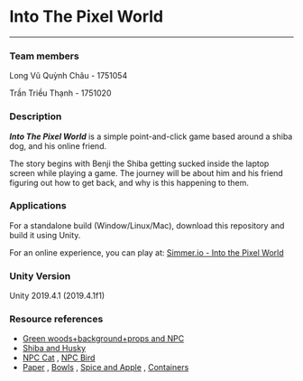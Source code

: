 # Into The Pixel World
---
### Team members
Long Vũ Quỳnh Châu - 1751054

Trần Triều Thạnh - 1751020

### Description
***Into The Pixel World*** is a simple point-and-click game based around a shiba dog, and his online friend. 

The story begins with Benji the Shiba getting sucked inside the laptop screen while playing a game. The journey will be about him and his friend figuring out how to get back, and why is this happening to them.

### Applications
For a standalone build (Window/Linux/Mac), download this repository and build it using Unity.

For an online experience, you can play at: [Simmer.io - Into the Pixel World](https://simmer.io/@lvqchau/into-the-pixel-world)

### Unity Version
Unity 2019.4.1 (2019.4.1f1)

### Resource references
- [Green woods+background+props and NPC](https://hello-tazzina.itch.io/green-woods)
- [Shiba and Husky](https://www.pngfind.com/mpng/obJmhw_stardew-valley-shiba-inu-shepherd-mix-husky-pets/)
- [NPC Cat](https://www.pinterest.it/pin/733312751800383255/?nic_v2=1a3Nh9LgL) , [NPC Bird](https://www.dlf.pt/ddetail/imbiibJ_minecraft-experience-orb-png-transparent-png/)
- [Paper](http://pixelartmaker.com/art/c7e6eab77f05ac9) , [Bowls](https://www.deviantart.com/tacticalsmurf/art/Salad-Bowl-Pixel-Art-303158900) , [Spice and Apple](https://www.dlf.pt/ddetail/ibihTox_transparent-16-x-16-png-pixel-art-rpg/) , [Containers](https://www.deviantart.com/neoriceisgood/art/100-container-sprites-403903215)
